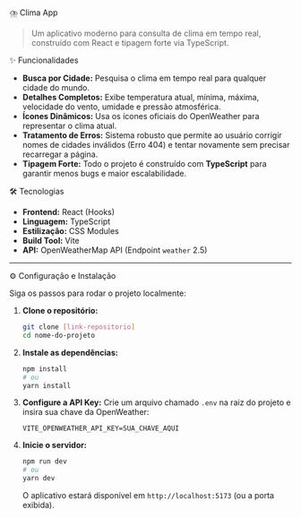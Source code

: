 ⛈️ Clima App
> Um aplicativo moderno para consulta de clima em tempo real, construído com React e tipagem forte via TypeScript.

✨ Funcionalidades

* **Busca por Cidade:** Pesquisa o clima em tempo real para qualquer cidade do mundo.
* **Detalhes Completos:** Exibe temperatura atual, mínima, máxima, velocidade do vento, umidade e pressão atmosférica.
* **Ícones Dinâmicos:** Usa os ícones oficiais do OpenWeather para representar o clima atual.
* **Tratamento de Erros:** Sistema robusto que permite ao usuário corrigir nomes de cidades inválidos (Erro 404) e tentar novamente sem precisar recarregar a página.
* **Tipagem Forte:** Todo o projeto é construído com **TypeScript** para garantir menos bugs e maior escalabilidade.


🛠️ Tecnologias

* **Frontend:** React (Hooks)
* **Linguagem:** TypeScript
* **Estilização:** CSS Modules
* **Build Tool:** Vite
* **API:** OpenWeatherMap API (Endpoint `weather` 2.5)


------------------------------------------------------------------------------------------------------------------------------------


⚙️ Configuração e Instalação

Siga os passos para rodar o projeto localmente:

1.  **Clone o repositório:**
    ```bash
    git clone [link-repositorio]
    cd nome-do-projeto
    ```

2.  **Instale as dependências:**
    ```bash
    npm install
    # ou
    yarn install
    ```

3.  **Configure a API Key:**
    Crie um arquivo chamado `.env` na raiz do projeto e insira sua chave da OpenWeather:
    ```
    VITE_OPENWEATHER_API_KEY=SUA_CHAVE_AQUI
    ```

4.  **Inicie o servidor:**
    ```bash
    npm run dev
    # ou
    yarn dev
    ```
    O aplicativo estará disponível em `http://localhost:5173` (ou a porta exibida).
